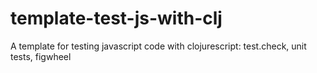 # template-test-js-with-clj
A template for testing javascript code with clojurescript: test.check, unit tests, figwheel
